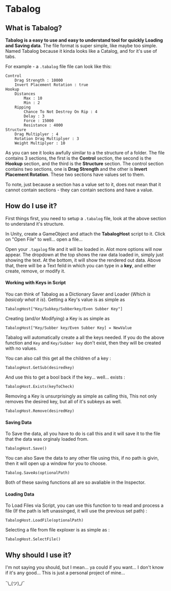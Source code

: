 # Tabalog
 
## What is Tabalog?
**Tabalog is a easy to use and easy to understand tool for quickly Loading and Saving data**. The file format is super simple, like maybe too simple. Named Tabalog because it kinda looks like a Catalog, and for it's use of tabs.

For example - a `.tabalog` file file can look like this:

```
Control
	Drag Strength : 10000
	Invert Placement Rotation : true
Hookup
	Distances
		Max : 10
		Min : 2
	Ripping
		Chance To Not Destroy On Rip : 4
		Delay : 3
		Force : 15000
		Resistance : 4000
Structure
	Drag Multiplyer : 4
	Rotation Drag Multiplyer : 3
	Weight Multiplyer : 10
```

As you can see it looks awfully similar to a the structure of a folder. The file contains 3 sections, the first is the **Control** section, the second is the **Hookup** section, and the third is the **Structure** section. The control section contains two sections, one is **Drag Strength** and the other is **Invert Placement Rotation**. These two sections have values set to them.

To note, just because a section has a value set to it, does not mean that it cannot contain sections - they can contain sections and have a value.

## How do I use it?
First things first, you need to setup a `.tabalog` file, look at the above section to understand it's structure.

In Unity, create a GameObject and attach the **TabalogHost** script to it. Click on "Open File" to well... open a file...

Open your `.tagalog` file and it will be loaded in. Alot more options will now appear. The dropdown at the top shows the raw data loaded in, simply just showing the text. At the bottom, it will show the rendered out data. Above that, there will be a Text feild in which you can type in a **key**, and either create, remove, or modify it.

#### Working with Keys in Script
You can think of Tabalog as a Dictionary Saver and Loader (*Which is basicaly what it is*). Getting a Key's value is as simple as
```
TabalogHost["Key/Subkey/Subberkey/Even Subber Key"]
```

Creating (and/or Modifying) a Key is as simple as
```
TabalogHost["Key/Subber key/Even Subber Key] = NewValue
```

Tabalog will automatically create a all the keys needed. If you do the above function and `Key` and `Key/Subber key` don't exist, then they will be created with no values.

You can also call this get all the children of a key :
```
TabalogHost.GetSub(desiredkey)
```

And use this to get a bool back if the key... well... exists :
```
TabalogHost.Exists(keyToCheck)
```

Removing a Key is unsurprisingly as simple as calling this, This not only removes the desired key, but all of it's subkeys as well. 
```
TabalogHost.Remove(desiredKey)
```

#### Saving Data
To Save the data, all you have to do is call this and it will save it to the file that the data was orginaly loaded from.
```
TabalogHost.Save()
```

You can also Save the data to any other file using this, if no path is givin, then it will open up a window for you to choose.
```
Tabalog.SaveAs(optionalPath)
```

Both of these saving functions all are so avaliable in the Inspector.

#### Loading Data

To Load Files via Script, you can use this function to to read and process a file (If the path is left unassinged, it will use the previous set path) :
```
TabalogHost.LoadFile(optionalPath)
```

Selecting a file from file exploxer is as simple as :
```
TabalogHost.SelectFile()
```

## Why should I use it?
I'm not saying you should, but I mean... ya could if you want... I don't know if it's any good... This is just a personal project of mine...

¯\\\_(ツ)\_/¯